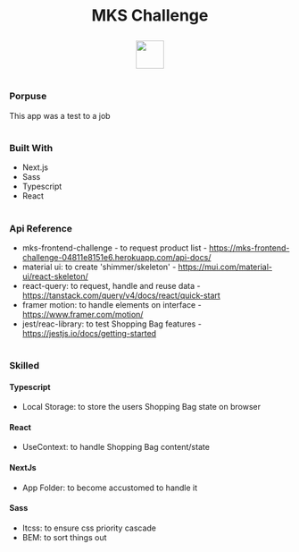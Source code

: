 <h1 align="center" dir="auto" height="30">
  MKS Challenge
    <p>
    </p>
</h1>

<p align="center">
<a  href="https://mks-challenge-eight.vercel.app/">
<img target=_blank height="50px" src="https://media0.giphy.com/media/5ABGt7KDXJ62zg7oI0/giphy.gif?cid=790b761123aba84c737efe59273d3d75b3dbaef458bf13a4&rid=giphy.gif&ct=s" />
</a>
</p>

#

### Porpuse
This app was a test to a job

#

### Built With

* Next.js
* Sass
* Typescript
* React

#

### Api Reference

* mks-frontend-challenge - to request product list - https://mks-frontend-challenge-04811e8151e6.herokuapp.com/api-docs/
* material ui: to create 'shimmer/skeleton' - https://mui.com/material-ui/react-skeleton/
* react-query: to request, handle and reuse data - https://tanstack.com/query/v4/docs/react/quick-start
* framer motion: to handle elements on interface - https://www.framer.com/motion/
* jest/reac-library: to test Shopping Bag features - https://jestjs.io/docs/getting-started
  
#

### Skilled

#### Typescript

* Local Storage: to store the users Shopping Bag state on browser

#### React

* UseContext: to handle Shopping Bag content/state

#### NextJs

* App Folder: to become accustomed to handle it

#### Sass

* Itcss: to ensure css priority cascade
* BEM: to sort things out

